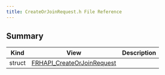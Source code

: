 ```yaml
---
title: CreateOrJoinRequest.h File Reference
---
```


## Summary
| Kind | View | Description |
|------|------|-------------|
|struct|[FRHAPI_CreateOrJoinRequest](/unreal-plugins/all/structfrhapi__createorjoinrequest/#structFRHAPI__CreateOrJoinRequest)||
